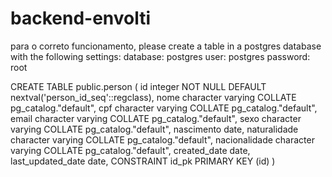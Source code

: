 # backend-envolti

para o correto funcionamento, please create a table in a postgres database with the following settings:
database: postgres
user: postgres
password: root 


CREATE TABLE public.person
(
    id integer NOT NULL DEFAULT nextval('person_id_seq'::regclass),
    nome character varying COLLATE pg_catalog."default",
    cpf character varying COLLATE pg_catalog."default",
    email character varying COLLATE pg_catalog."default",
    sexo character varying COLLATE pg_catalog."default",
    nascimento date,
    naturalidade character varying COLLATE pg_catalog."default",
    nacionalidade character varying COLLATE pg_catalog."default",
    created_date date,
    last_updated_date date,
    CONSTRAINT id_pk PRIMARY KEY (id)
)
